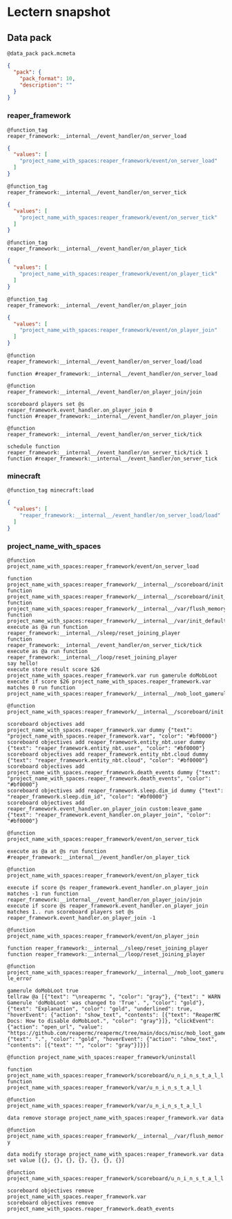 # Lectern snapshot

## Data pack

`@data_pack pack.mcmeta`

```json
{
  "pack": {
    "pack_format": 10,
    "description": ""
  }
}
```

### reaper_framework

`@function_tag reaper_framework:__internal__/event_handler/on_server_load`

```json
{
  "values": [
    "project_name_with_spaces:reaper_framework/event/on_server_load"
  ]
}
```

`@function_tag reaper_framework:__internal__/event_handler/on_server_tick`

```json
{
  "values": [
    "project_name_with_spaces:reaper_framework/event/on_server_tick"
  ]
}
```

`@function_tag reaper_framework:__internal__/event_handler/on_player_tick`

```json
{
  "values": [
    "project_name_with_spaces:reaper_framework/event/on_player_tick"
  ]
}
```

`@function_tag reaper_framework:__internal__/event_handler/on_player_join`

```json
{
  "values": [
    "project_name_with_spaces:reaper_framework/event/on_player_join"
  ]
}
```

`@function reaper_framework:__internal__/event_handler/on_server_load/load`

```mcfunction
function #reaper_framework:__internal__/event_handler/on_server_load
```

`@function reaper_framework:__internal__/event_handler/on_player_join/join`

```mcfunction
scoreboard players set @s reaper_framework.event_handler.on_player_join 0
function #reaper_framework:__internal__/event_handler/on_player_join
```

`@function reaper_framework:__internal__/event_handler/on_server_tick/tick`

```mcfunction
schedule function reaper_framework:__internal__/event_handler/on_server_tick/tick 1
function #reaper_framework:__internal__/event_handler/on_server_tick
```

### minecraft

`@function_tag minecraft:load`

```json
{
  "values": [
    "reaper_framework:__internal__/event_handler/on_server_load/load"
  ]
}
```

### project_name_with_spaces

`@function project_name_with_spaces:reaper_framework/event/on_server_load`

```mcfunction
function project_name_with_spaces:reaper_framework/__internal__/scoreboard/init
function project_name_with_spaces:reaper_framework/__internal__/scoreboard/init_defaults
function project_name_with_spaces:reaper_framework/__internal__/var/flush_memory
function project_name_with_spaces:reaper_framework/__internal__/var/init_defaults
execute as @a run function reaper_framework:__internal__/sleep/reset_joining_player
function reaper_framework:__internal__/event_handler/on_server_tick/tick
execute as @a run function reaper_framework:__internal__/loop/reset_joining_player
say hello!
execute store result score $26 project_name_with_spaces.reaper_framework.var run gamerule doMobLoot
execute if score $26 project_name_with_spaces.reaper_framework.var matches 0 run function project_name_with_spaces:reaper_framework/__internal__/mob_loot_gamerule_error
```

`@function project_name_with_spaces:reaper_framework/__internal__/scoreboard/init`

```mcfunction
scoreboard objectives add project_name_with_spaces.reaper_framework.var dummy {"text": "project_name_with_spaces.reaper_framework.var", "color": "#bf0000"}
scoreboard objectives add reaper_framework.entity_nbt.user dummy {"text": "reaper_framework.entity_nbt.user", "color": "#bf0000"}
scoreboard objectives add reaper_framework.entity_nbt.cloud dummy {"text": "reaper_framework.entity_nbt.cloud", "color": "#bf0000"}
scoreboard objectives add project_name_with_spaces.reaper_framework.death_events dummy {"text": "project_name_with_spaces.reaper_framework.death_events", "color": "#bf0000"}
scoreboard objectives add reaper_framework.sleep.dim_id dummy {"text": "reaper_framework.sleep.dim_id", "color": "#bf0000"}
scoreboard objectives add reaper_framework.event_handler.on_player_join custom:leave_game {"text": "reaper_framework.event_handler.on_player_join", "color": "#bf0000"}
```

`@function project_name_with_spaces:reaper_framework/event/on_server_tick`

```mcfunction
execute as @a at @s run function #reaper_framework:__internal__/event_handler/on_player_tick
```

`@function project_name_with_spaces:reaper_framework/event/on_player_tick`

```mcfunction
execute if score @s reaper_framework.event_handler.on_player_join matches -1 run function reaper_framework:__internal__/event_handler/on_player_join/join
execute if score @s reaper_framework.event_handler.on_player_join matches 1.. run scoreboard players set @s reaper_framework.event_handler.on_player_join -1
```

`@function project_name_with_spaces:reaper_framework/event/on_player_join`

```mcfunction
function reaper_framework:__internal__/sleep/reset_joining_player
function reaper_framework:__internal__/loop/reset_joining_player
```

`@function project_name_with_spaces:reaper_framework/__internal__/mob_loot_gamerule_error`

```mcfunction
gamerule doMobLoot true
tellraw @a [{"text": "\nreapermc ", "color": "gray"}, {"text": " WARN Gamerule 'doMobLoot' was changed to 'True'. ", "color": "gold"}, {"text": "Explanation", "color": "gold", "underlined": true, "hoverEvent": {"action": "show_text", "contents": [{"text": "ReaperMC Docs: How to disable doMobLoot.", "color": "gray"}]}, "clickEvent": {"action": "open_url", "value": "https://github.com/reapermc/reapermc/tree/main/docs/misc/mob_loot_gamerule.md"}}, {"text": ".", "color": "gold", "hoverEvent": {"action": "show_text", "contents": [{"text": "", "color": "gray"}]}}]
```

`@function project_name_with_spaces:reaper_framework/uninstall`

```mcfunction
function project_name_with_spaces:reaper_framework/scoreboard/u_n_i_n_s_t_a_l_l
function project_name_with_spaces:reaper_framework/var/u_n_i_n_s_t_a_l_l
```

`@function project_name_with_spaces:reaper_framework/var/u_n_i_n_s_t_a_l_l`

```mcfunction
data remove storage project_name_with_spaces:reaper_framework.var data
```

`@function project_name_with_spaces:reaper_framework/__internal__/var/flush_memory`

```mcfunction
data modify storage project_name_with_spaces:reaper_framework.var data set value [{}, {}, {}, {}, {}, {}, {}]
```

`@function project_name_with_spaces:reaper_framework/scoreboard/u_n_i_n_s_t_a_l_l`

```mcfunction
scoreboard objectives remove project_name_with_spaces.reaper_framework.var
scoreboard objectives remove project_name_with_spaces.reaper_framework.death_events
```
